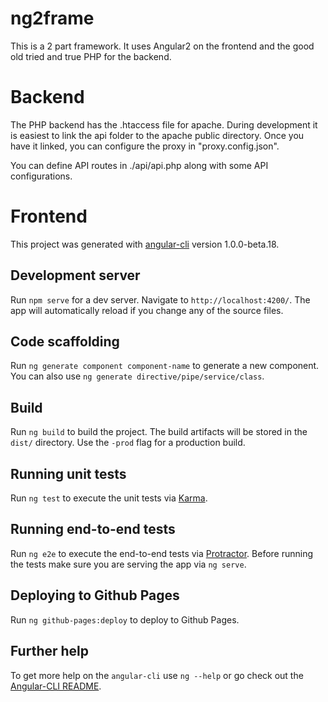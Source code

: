 # ng2frame 

This is a 2 part framework. It uses Angular2 on the frontend and the good old tried and true PHP for the backend.

# Backend
The PHP backend has the .htaccess file for apache. During development it is easiest to link the api folder to the apache public directory.
Once you have it linked, you can configure the proxy in "proxy.config.json". 

You can define API routes in ./api/api.php along with some API configurations.



# Frontend

This project was generated with [angular-cli](https://github.com/angular/angular-cli) version 1.0.0-beta.18.

## Development server
Run `npm serve` for a dev server. Navigate to `http://localhost:4200/`. The app will automatically reload if you change any of the source files.

## Code scaffolding

Run `ng generate component component-name` to generate a new component. You can also use `ng generate directive/pipe/service/class`.

## Build

Run `ng build` to build the project. The build artifacts will be stored in the `dist/` directory. Use the `-prod` flag for a production build.

## Running unit tests

Run `ng test` to execute the unit tests via [Karma](https://karma-runner.github.io).

## Running end-to-end tests

Run `ng e2e` to execute the end-to-end tests via [Protractor](http://www.protractortest.org/).
Before running the tests make sure you are serving the app via `ng serve`.

## Deploying to Github Pages

Run `ng github-pages:deploy` to deploy to Github Pages.

## Further help

To get more help on the `angular-cli` use `ng --help` or go check out the [Angular-CLI README](https://github.com/angular/angular-cli/blob/master/README.md).
